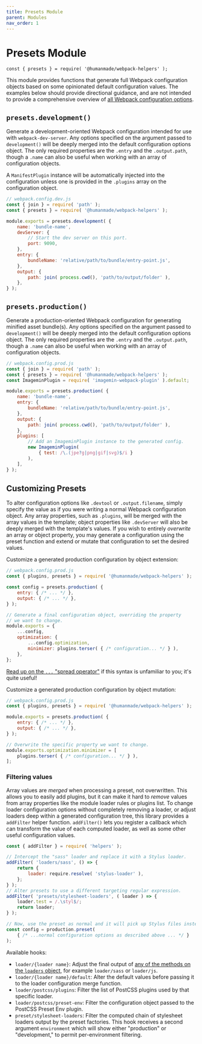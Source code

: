 ```yaml
---
title: Presets Module
parent: Modules
nav_order: 1
---
```


# Presets Module

`const { presets } = require( '@humanmade/webpack-helpers' );`

This module provides functions that generate full Webpack configuration objects based on some opinionated default configuration values. The examples below should provide directional guidance, and are not intended to provide a comprehensive overview of [all Webpack configuration options](https://webpack.js.org/configuration/).

## `presets.development()`

Generate a development-oriented Webpack configuration intended for use with `webpack-dev-server`. Any options specified on the argument passed to `development()` will be deeply merged into the default configuration options object. The only required properties are the `.entry` and the `.output.path`, though a `.name` can also be useful when working with an array of configuration objects.

A `ManifestPlugin` instance will be automatically injected into the configuration unless one is provided in the `.plugins` array on the configuration object.

```js
// webpack.config.dev.js
const { join } = require( 'path' );
const { presets } = require( '@humanmade/webpack-helpers' );

module.exports = presets.development( {
	name: 'bundle-name',
	devServer: {
		// Start the dev server on this port.
		port: 9090,
	},
	entry: {
		bundleName: 'relative/path/to/bundle/entry-point.js',
	},
	output: {
		path: join( process.cwd(), 'path/to/output/folder' ),
	},
} );
```

## `presets.production()`

Generate a production-oriented Webpack configuration for generating minified asset bundle(s). Any options specified on the argument passed to `development()` will be deeply merged into the default configuration options object. The only required properties are the `.entry` and the `.output.path`, though a `.name` can also be useful when working with an array of configuration objects.

```js
// webpack.config.prod.js
const { join } = require( 'path' );
const { presets } = require( '@humanmade/webpack-helpers' );
const ImageminPlugin = require( 'imagemin-webpack-plugin' ).default;

module.exports = presets.production( {
	name: 'bundle-name',
	entry: {
		bundleName: 'relative/path/to/bundle/entry-point.js',
	},
	output: {
		path: join( process.cwd(), 'path/to/output/folder' ),
	},
	plugins: [
		// Add an ImageminPlugin instance to the generated config.
		new ImageminPlugin(
			{ test: /\.(jpe?g|png|gif|svg)$/i }
		),
	],
} );
```

## Customizing Presets

To alter configuration options like `.devtool` or `.output.filename`, simply specify the value as if you were writing a normal Webpack configuration object. Any array properties, such as `.plugins`, will be merged with the array values in the template; object properties like `.devServer` will also be deeply merged with the template's values. If you wish to entirely _overwrite_ an array or object property, you may generate a configuration using the preset function and extend or mutate that configuration to set the desired values.

Customize a generated production configuration by object extension:

```js
// webpack.config.prod.js
const { plugins, presets } = require( '@humanmade/webpack-helpers' );

const config = presets.production( {
	entry: { /* ... */ },
	output: { /* ... */ },
} );

// Generate a final configuration object, overriding the property
// we want to change.
module.exports = {
	...config,
	optimization: {
		...config.optimization,
		minimizer: plugins.terser( { /* configuration... */ } ),
	},
};
```

[Read up on the `...` "spread operator"](https://developer.mozilla.org/en-US/docs/Web/JavaScript/Reference/Operators/Spread_syntax#Spread_in_object_literals) if this syntax is unfamiliar to you; it's quite useful!

Customize a generated production configuration by object mutation:

```js
// webpack.config.prod.js
const { plugins, presets } = require( '@humanmade/webpack-helpers' );

module.exports = presets.production( {
	entry: { /* ... */ },
	output: { /* ... */ },
} );

// Overwrite the specific property we want to change.
module.exports.optimization.minimizer = [
	plugins.terser( { /* configuration... */ } ),
];
```

### Filtering values

Array values are _merged_ when processing a preset, not overwritten. This allows you to easily add plugins, but it can make it hard to _remove_ values from array properties like the module loader rules or plugins list. To change loader configuration options without completely removing a loader, or adjust loaders deep within a generated configuration tree, this library provides a `addFilter` helper function. `addFilter()` lets you register a callback which can transform the value of each computed loader, as well as some other useful configuration values.

```js
const { addFilter } = require( 'helpers' );

// Intercept the "sass" loader and replace it with a Stylus loader.
addFilter( 'loaders/sass', () => {
	return {
		loader: require.resolve( 'stylus-loader' ),
	};
} );
// Alter presets to use a different targeting regular expression.
addFilter( 'presets/stylesheet-loaders', ( loader ) => {
	loader.test = /.\styl$/;
	return loader;
} );

// Now, use the preset as normal and it will pick up Stylus files instead!
const config = production.preset(
	{ /* ...normal configuration options as described above ... */ }
);
```

Available hooks:

- `loader/{loader name}`: Adjust the final output of [any of the methods on the `loaders` object](./loaders.html), for example `loader/sass` or `loader/js`.
- `loader/{loader name}/default`: Alter the default values before passing it to the loader configuration merge function.
- `loader/postcss/plugins`: Filter the list of PostCSS plugins used by that specific loader.
- `loader/postcss/preset-env`: Filter the configuration object passed to the PostCSS Preset Env plugin.
- `preset/stylesheet-loaders`: Filter the computed chain of stylesheet loaders output by the preset factories. This hook receives a second argument `environment` which will show either "production" or "development," to permit per-environment filtering.
